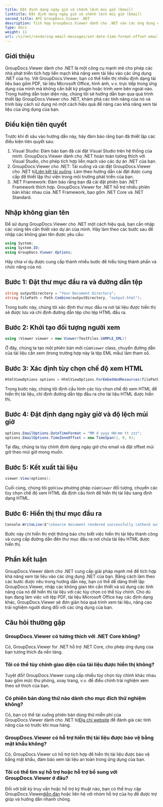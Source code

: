 ```yaml
---
title: Đặt định dạng ngày giờ và chênh lệch múi giờ (Email)
linktitle: Đặt định dạng ngày giờ và chênh lệch múi giờ (Email)
second_title: API GroupDocs.Viewer .NET
description: Tích hợp GroupDocs.Viewer dành cho .NET vào các ứng dụng của bạn một cách liền mạch để có khả năng xem tài liệu mạnh mẽ. Nâng cao trải nghiệm người dùng với các tùy chọn tùy chỉnh.
type: docs
weight: 11
url: /vi/net/rendering-email-messages/set-date-time-format-offset-email/
---
```


## Giới thiệu
GroupDocs.Viewer dành cho .NET là một công cụ mạnh mẽ cho phép các nhà phát triển tích hợp liền mạch khả năng xem tài liệu vào các ứng dụng .NET của họ. Với GroupDocs.Viewer, bạn có thể hiển thị nhiều định dạng tài liệu bao gồm PDF, tài liệu Microsoft Office, hình ảnh, v.v. trực tiếp trong ứng dụng của mình mà không cần bất kỳ plugin hoặc trình xem bên ngoài nào. Trong hướng dẫn toàn diện này, chúng tôi sẽ hướng dẫn bạn qua quá trình thiết lập GroupDocs.Viewer cho .NET, khám phá các tính năng của nó và trình bày cách sử dụng nó một cách hiệu quả để nâng cao khả năng xem tài liệu của ứng dụng của bạn.
## Điều kiện tiên quyết
Trước khi đi sâu vào hướng dẫn này, hãy đảm bảo rằng bạn đã thiết lập các điều kiện tiên quyết sau:
1. Visual Studio: Đảm bảo bạn đã cài đặt Visual Studio trên hệ thống của mình. GroupDocs.Viewer dành cho .NET hoàn toàn tương thích với Visual Studio, cho phép tích hợp liền mạch vào các dự án .NET của bạn.
2.  GroupDocs.Viewer cho .NET: Tải xuống và cài đặt GroupDocs.Viewer cho .NET từ[Liên kết tải xuống](https://releases.groupdocs.com/viewer/net/). Làm theo hướng dẫn cài đặt được cung cấp để thiết lập thư viện trong môi trường phát triển của bạn.
3. .NET Framework: Đảm bảo rằng bạn đã cài đặt phiên bản .NET Framework thích hợp. GroupDocs.Viewer for .NET hỗ trợ nhiều phiên bản khác nhau của .NET Framework, bao gồm .NET Core và .NET Standard.

## Nhập không gian tên
Để sử dụng GroupDocs.Viewer cho .NET một cách hiệu quả, bạn cần nhập các vùng tên cần thiết vào dự án của mình. Hãy làm theo các bước sau để nhập các không gian tên được yêu cầu:

```csharp
using System;
using System.IO;
using GroupDocs.Viewer.Options;
```


Hãy chia ví dụ được cung cấp thành nhiều bước để hiểu từng thành phần và chức năng của nó.
## Bước 1: Đặt thư mục đầu ra và đường dẫn tệp
```csharp
string outputDirectory = "Your Document Directory";
string filePath = Path.Combine(outputDirectory, "output.html");
```
Trong bước này, chúng tôi xác định thư mục đầu ra nơi tài liệu được hiển thị sẽ được lưu và chỉ định đường dẫn tệp cho tệp HTML đầu ra.
## Bước 2: Khởi tạo đối tượng người xem
```csharp
using (Viewer viewer = new Viewer(TestFiles.SAMPLE_EML))
```
 Ở đây, chúng ta tạo một phiên bản mới của`Viewer` class, chuyển đường dẫn của tài liệu cần xem (trong trường hợp này là tệp EML mẫu) làm tham số.
## Bước 3: Xác định tùy chọn chế độ xem HTML
```csharp
HtmlViewOptions options = HtmlViewOptions.ForEmbeddedResources(filePath);
```
Trong bước này, chúng tôi định cấu hình các tùy chọn chế độ xem HTML để hiển thị tài liệu, chỉ định đường dẫn tệp đầu ra cho tài liệu HTML được hiển thị.
## Bước 4: Đặt định dạng ngày giờ và độ lệch múi giờ
```csharp
options.EmailOptions.DateTimeFormat = "MM d yyyy HH:mm tt zzz";
options.EmailOptions.TimeZoneOffset = new TimeSpan(1, 0, 0);
```
Tại đây, chúng ta tùy chỉnh định dạng ngày giờ cho email và đặt offset múi giờ theo múi giờ mong muốn.
## Bước 5: Kết xuất tài liệu
```csharp
viewer.View(options);
```
 Cuối cùng, chúng tôi gọi`View` phương pháp của`Viewer` đối tượng, chuyển các tùy chọn chế độ xem HTML đã định cấu hình để hiển thị tài liệu sang định dạng HTML.
## Bước 6: Hiển thị thư mục đầu ra
```csharp
Console.WriteLine($"\nSource document rendered successfully.\nCheck output in {outputDirectory}.");
```
Bước này chỉ hiển thị một thông báo cho biết việc hiển thị tài liệu thành công và cung cấp đường dẫn đến thư mục đầu ra nơi chứa tài liệu HTML được hiển thị.

## Phần kết luận
GroupDocs.Viewer dành cho .NET cung cấp giải pháp mạnh mẽ để tích hợp khả năng xem tài liệu vào các ứng dụng .NET của bạn. Bằng cách làm theo các bước được nêu trong hướng dẫn này, bạn có thể dễ dàng thiết lập GroupDocs.Viewer, nhập các không gian tên cần thiết và sử dụng các tính năng của nó để hiển thị tài liệu với các tùy chọn có thể tùy chỉnh. Cho dù bạn đang làm việc với tệp PDF, tài liệu Microsoft Office hay các định dạng khác, GroupDocs.Viewer sẽ đơn giản hóa quá trình xem tài liệu, nâng cao trải nghiệm người dùng đối với các ứng dụng của bạn.
## Câu hỏi thường gặp
### GroupDocs.Viewer có tương thích với .NET Core không?
Có, GroupDocs.Viewer for .NET hỗ trợ .NET Core, cho phép ứng dụng của bạn tương thích đa nền tảng.
### Tôi có thể tùy chỉnh giao diện của tài liệu được hiển thị không?
Tuyệt đối! GroupDocs.Viewer cung cấp nhiều tùy chọn tùy chỉnh khác nhau bao gồm mức thu phóng, xoay trang, v.v. để điều chỉnh trải nghiệm xem theo sở thích của bạn.
### Có phiên bản dùng thử nào dành cho mục đích thử nghiệm không?
 Có, bạn có thể tải xuống phiên bản dùng thử miễn phí của GroupDocs.Viewer dành cho .NET từ[Địa chỉ website](https://releases.groupdocs.com/viewer/net/) để đánh giá các tính năng của nó trước khi mua hàng.
### GroupDocs.Viewer có hỗ trợ hiển thị tài liệu được bảo vệ bằng mật khẩu không?
Có, GroupDocs.Viewer có hỗ trợ tích hợp để hiển thị tài liệu được bảo vệ bằng mật khẩu, đảm bảo xem tài liệu an toàn trong ứng dụng của bạn.
### Tôi có thể tìm sự hỗ trợ hoặc hỗ trợ bổ sung với GroupDocs.Viewer ở đâu?
 Đối với bất kỳ truy vấn hoặc hỗ trợ kỹ thuật nào, bạn có thể truy cập GroupDocs.Viewer[diễn đàn](https://forum.groupdocs.com/c/viewer/9) hoặc liên hệ với nhóm hỗ trợ của họ để được trợ giúp và hướng dẫn nhanh chóng.